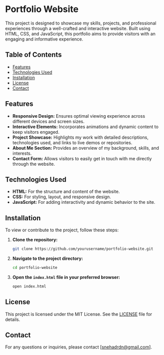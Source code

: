 # Portfolio Website

This project is designed to showcase my skills, projects, and professional experiences through a well-crafted and interactive website. Built using HTML, CSS, and JavaScript, this portfolio aims to provide visitors with an engaging and informative experience.

## Table of Contents

- [Features](#features)
- [Technologies Used](#technologies-used)
- [Installation](#installation)
- [License](#license)
- [Contact](#contact)

## Features

- **Responsive Design:** Ensures optimal viewing experience across different devices and screen sizes.
- **Interactive Elements:** Incorporates animations and dynamic content to keep visitors engaged.
- **Project Showcase:** Highlights my work with detailed descriptions, technologies used, and links to live demos or repositories.
- **About Me Section:** Provides an overview of my background, skills, and interests.
- **Contact Form:** Allows visitors to easily get in touch with me directly through the website.

## Technologies Used

- **HTML:** For the structure and content of the website.
- **CSS:** For styling, layout, and responsive design.
- **JavaScript:** For adding interactivity and dynamic behavior to the site.

## Installation

To view or contribute to the project, follow these steps:

1. **Clone the repository:**
    ```bash
    git clone https://github.com/yourusername/portfolio-website.git
    ```

2. **Navigate to the project directory:**
    ```bash
    cd portfolio-website
    ```

3. **Open the `index.html` file in your preferred browser:**
    ```bash
    open index.html
    ```


## License

This project is licensed under the MIT License. See the [LICENSE](LICENSE) file for details.

## Contact 

For any questions or inquiries, please contact [snehadrdn@gmail.com].
